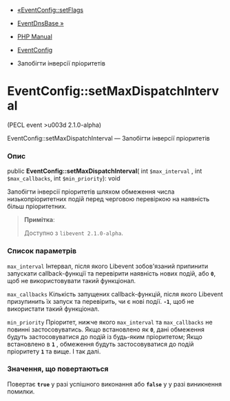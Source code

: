 - [«EventConfig::setFlags](eventconfig.setflags.md)
- [EventDnsBase »](class.eventdnsbase.md)

- [PHP Manual](index.md)
- [EventConfig](class.eventconfig.md)
- Запобігти інверсії пріоритетів

# EventConfig::setMaxDispatchInterval

(PECL event \>u003d 2.1.0-alpha)

EventConfig::setMaxDispatchInterval — Запобігти інверсії пріоритетів

### Опис

public **EventConfig::setMaxDispatchInterval**( int `$max_interval` ,
int `$max_callbacks`, int `$min_priority`): void

Запобігти інверсії пріоритетів шляхом обмеження числа
низькопріоритетних подій перед черговою перевіркою на
наявність більш пріоритетних.

> **Примітка**:
>
> Доступно з `libevent 2.1.0-alpha`.

### Список параметрів

`max_interval`
Інтервал, після якого Libevent зобов'язаний припинити запускати
callback-функції та перевірити наявність нових подій, або **`0`**, щоб
не використовувати такий функціонал.

`max_callbacks`
Кількість запущених callback-функцій, після якого Libevent
призупинить їх запуск та перевірить, чи є нові події. **`-1`**,
щоб не використати такий функціонал.

`min_priority`
Пріоритет, нижче якого `max_interval` та `max_callbacks` не повинні
застосовуватись. Якщо встановлено як **`0`**, дані обмеження будуть
застосовуватися до подій із будь-яким пріоритетом; Якщо встановлено в **`1`** ,
обмеження будуть застосовуватися до подій пріоритету **`1`** та вище. І
так далі.

### Значення, що повертаються

Повертає **`true`** у разі успішного виконання або **`false`** у
у разі виникнення помилки.
